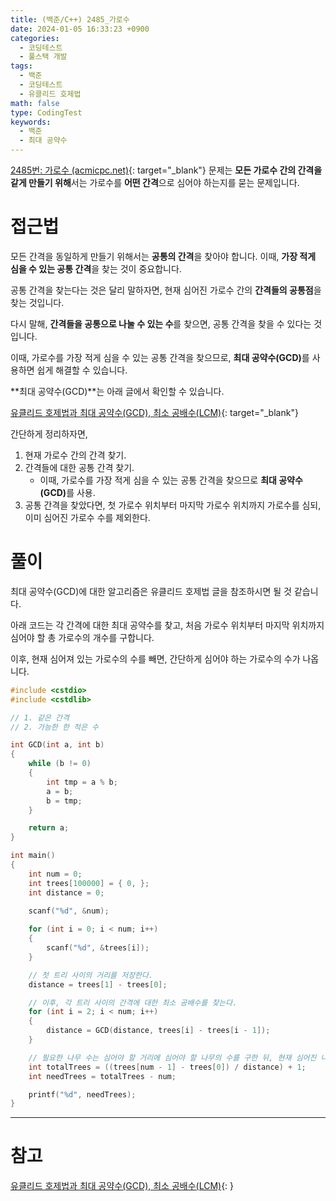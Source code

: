 ```yaml
---
title: (백준/C++) 2485_가로수
date: 2024-01-05 16:33:23 +0900
categories:
  - 코딩테스트
  - 풀스택 개발
tags:
  - 백준
  - 코딩테스트
  - 유클리드 호제법
math: false
type: CodingTest
keywords:
  - 백준
  - 최대 공약수
---
```


[2485번: 가로수 (acmicpc.net)](https://www.acmicpc.net/problem/2485){: target="_blank"} 문제는 **모든 가로수 간의 간격을 같게 만들기 위해**서는 가로수를 <span class="important">**어떤 간격**</span>으로 심어야 하는지를 묻는 문제입니다.

# 접근법

모든 간격을 동일하게 만들기 위해서는 **공통의 간격**을 찾아야 합니다. 이때, **가장 적게 심을 수 있는 공통 간격**을 찾는 것이 중요합니다.

공통 간격을 찾는다는 것은 달리 말하자면, 현재 심어진 가로수 간의 <span class="important">**간격들의 공통점**</span>을 찾는 것입니다.

다시 말해, <span class="font_highlight">**간격들을 공통으로 나눌 수 있는 수**</span>를 찾으면, 공통 간격을 찾을 수 있다는 것입니다.

이때, 가로수를 가장 적게 심을 수 있는 공통 간격을 찾으므로, <span class="keyword">**최대 공약수(GCD)**</span>를 사용하면 쉽게 해결할 수 있습니다.

**최대 공약수(GCD)**는 아래 글에서 확인할 수 있습니다.

[유클리드 호제법과 최대 공약수(GCD), 최소 공배수(LCM)](/posts/%EC%9C%A0%ED%81%B4%EB%A6%AC%EB%93%9C-%ED%98%B8%EC%A0%9C%EB%B2%95%EA%B3%BC-%EC%B5%9C%EB%8C%80-%EA%B3%B5%EC%95%BD%EC%88%98(gcd)%2C-%EC%B5%9C%EC%86%8C-%EA%B3%B5%EB%B0%B0%EC%88%98(lcm)){: target="_blank"}

간단하게 정리하자면,

1. 현재 가로수 간의 간격 찾기.
2. 간격들에 대한 공통 간격 찾기.
   - 이때, 가로수를 가장 적게 심을 수 있는 공통 간격을 찾으므로 <span class="keyword">**최대 공약수(GCD)**</span>를 사용.
3. 공통 간격을 찾았다면, 첫 가로수 위치부터 마지막 가로수 위치까지 가로수를 심되, 이미 심어진 가로수 수를 제외한다.

# 풀이

최대 공약수(GCD)에 대한 알고리즘은 유클리드 호제법 글을 참조하시면 될 것 같습니다.

아래 코드는 각 간격에 대한 최대 공약수를 찾고, 처음 가로수 위치부터 마지막 위치까지 심어야 할 총 가로수의 개수를 구합니다.

이후, 현재 심어져 있는 가로수의 수를 빼면, 간단하게 심어야 하는 가로수의 수가 나옵니다.

```cpp
#include <cstdio>
#include <cstdlib>

// 1. 같은 간격
// 2. 가능한 한 적은 수

int GCD(int a, int b)
{
	while (b != 0)
	{
		int tmp = a % b;
		a = b;
		b = tmp;
	}

	return a;
}

int main()
{
	int num = 0;
	int trees[100000] = { 0, };
	int distance = 0;
	
	scanf("%d", &num);

	for (int i = 0; i < num; i++)
	{
		scanf("%d", &trees[i]);
	}

	// 첫 트리 사이의 거리를 저장한다.
	distance = trees[1] - trees[0];

	// 이후, 각 트리 사이의 간격에 대한 최소 공배수를 찾는다.
	for (int i = 2; i < num; i++)
	{
		distance = GCD(distance, trees[i] - trees[i - 1]);
	}

	// 필요한 나무 수는 심어야 할 거리에 심어야 할 나무의 수를 구한 뒤, 현재 심어진 나무 수를 빼면 된다.
	int totalTrees = ((trees[num - 1] - trees[0]) / distance) + 1;
	int needTrees = totalTrees - num;

	printf("%d", needTrees);
}
```

---

# 참고

[유클리드 호제법과 최대 공약수(GCD), 최소 공배수(LCM)](/posts/%EC%9C%A0%ED%81%B4%EB%A6%AC%EB%93%9C-%ED%98%B8%EC%A0%9C%EB%B2%95%EA%B3%BC-%EC%B5%9C%EB%8C%80-%EA%B3%B5%EC%95%BD%EC%88%98(gcd)%2C-%EC%B5%9C%EC%86%8C-%EA%B3%B5%EB%B0%B0%EC%88%98(lcm)){: }